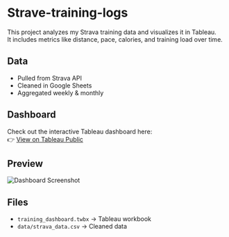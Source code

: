 # Strave-training-logs

This project analyzes my Strava training data and visualizes it in Tableau.  
It includes metrics like distance, pace, calories, and training load over time.

## Data
- Pulled from Strava API
- Cleaned in Google Sheets
- Aggregated weekly & monthly

## Dashboard
Check out the interactive Tableau dashboard here:  
👉 [View on Tableau Public](https://public.tableau.com/your-link-here)

## Preview
![Dashboard Screenshot](screenshot.png)

## Files
- `training_dashboard.twbx` → Tableau workbook
- `data/strava_data.csv` → Cleaned data
